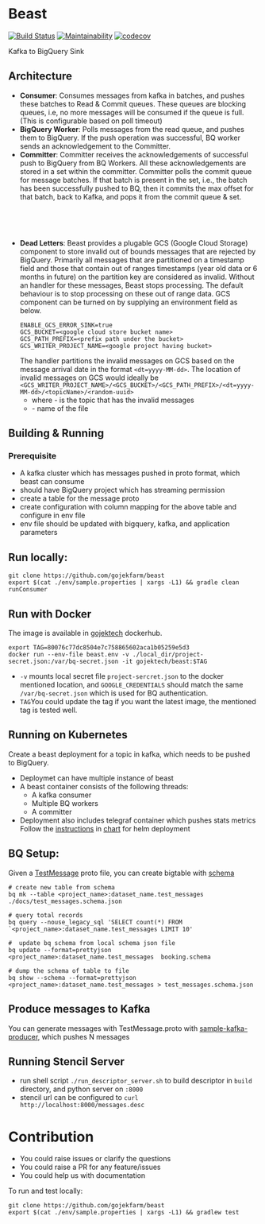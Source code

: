 # Beast

[![Build Status](https://travis-ci.org/gojek/beast.svg?branch=master)](https://travis-ci.org/gojek/beast)
[![Maintainability](https://api.codeclimate.com/v1/badges/6e6cd8a9d75346b3e9e2/maintainability)](https://codeclimate.com/github/gojekfarm/beast/maintainability)
[![codecov](https://codecov.io/gh/gojek/beast/branch/master/graph/badge.svg)](https://codecov.io/gh/gojek/beast)

Kafka to BigQuery Sink

## Architecture

* **Consumer**:
    Consumes messages from kafka in batches, and pushes these batches to Read & Commit queues. These queues are blocking queues, i.e, no more messages will be consumed if the queue is full. (This is configurable based on poll timeout)
* **BigQuery Worker**:
    Polls messages from the read queue, and pushes them to BigQuery. If the push operation was successful, BQ worker sends an acknowledgement to the Committer.
* **Committer**:
    Committer receives the acknowledgements of successful push to BigQuery from BQ Workers. All these acknowledgements are stored in a set within the committer. Committer polls the commit queue for message batches. If that batch is present in the set, i.e., the batch has been successfully pushed to BQ, then it commits the max offset for that batch, back to Kafka, and pops it from the commit queue & set.

<br><div style="text-align:center;width: 90%; margin:auto;"><img src="docs/images/architecture.png" alt=""></div><br>

* **Dead Letters**:
    Beast provides a plugable GCS (Google Cloud Storage) component to store invalid out of bounds messages that are rejected by BigQuery. Primarily all messages that are partitioned on a timestamp field and those that contain out of ranges timestamps (year old data or 6 months in future) on the partition key are considered as invalid. Without an handler for these messages, Beast stops processing. The default behaviour is to stop processing on these out of range data. GCS component can be turned on by supplying an environment field as below.
    ```
    ENABLE_GCS_ERROR_SINK=true
    GCS_BUCKET=<google cloud store bucket name>
    GCS_PATH_PREFIX=<prefix path under the bucket>
    GCS_WRITER_PROJECT_NAME=<google project having bucket>
    ```
    The handler partitions the invalid messages on GCS based on the message arrival date in the format `<dt=yyyy-MM-dd>`. The location of invalid messages on GCS would ideally be `<GCS_WRITER_PROJECT_NAME>/<GCS_BUCKET>/<GCS_PATH_PREFIX>/<dt=yyyy-MM-dd>/<topicName>/<random-uuid>`
    - where <topicName> - is the topic that has the invalid messages
    - <random-uuid> - name of the file

## Building & Running

### Prerequisite
* A kafka cluster which has messages pushed in proto format, which beast can consume
* should have BigQuery project which has streaming permission
* create a table for the message proto
* create configuration with column mapping for the above table and configure in env file
* env file should be updated with bigquery, kafka, and application parameters

## Run locally:
```
git clone https://github.com/gojekfarm/beast
export $(cat ./env/sample.properties | xargs -L1) && gradle clean runConsumer
```

## Run with Docker
The image is available in [gojektech](https://hub.docker.com/r/gojektech/beast) dockerhub.

```
export TAG=80076c77dc8504e7c758865602aca1b05259e5d3
docker run --env-file beast.env -v ./local_dir/project-secret.json:/var/bq-secret.json -it gojektech/beast:$TAG
```
* `-v` mounts local secret file `project-sercret.json` to the docker mentioned location, and `GOOGLE_CREDENTIALS` should match the same `/var/bq-secret.json` which is used for BQ authentication.
* `TAG`You could update the tag if you want the latest image, the mentioned tag is tested well.

## Running on Kubernetes

Create a beast deployment for a topic in kafka, which needs to be pushed to BigQuery.
* Deploymet can have multiple instance of beast
* A beast container consists of the following threads:
  - A kafka consumer
  - Multiple BQ workers
  - A committer
* Deployment also includes telegraf container which pushes stats metrics
Follow the [instructions](https://github.com/gojektech/charts/tree/master/incubator/beast) in [chart](https://github.com/gojektech/charts) for helm deployment

## BQ Setup:
Given a [TestMessage](./src/test/proto/TestMessage.proto) proto file, you can create bigtable with [schema](./docs/test_messages.schema.json)
```
# create new table from schema
bq mk --table <project_name>:dataset_name.test_messages ./docs/test_messages.schema.json

# query total records
bq query --nouse_legacy_sql 'SELECT count(*) FROM `<project_name>:dataset_name.test_messages LIMIT 10'

#  update bq schema from local schema json file
bq update --format=prettyjson <project_name>:dataset_name.test_messages  booking.schema

# dump the schema of table to file
bq show --schema --format=prettyjson <project_name>:dataset_name.test_messages > test_messages.schema.json
```

## Produce messages to Kafka
You can generate messages with TestMessage.proto with [sample-kafka-producer](https://github.com/gojekfarm/sample-kafka-producer), which pushes N messages

## Running Stencil Server
* run shell script `./run_descriptor_server.sh` to build descriptor in `build` directory, and python server on `:8000`
* stencil url can be configured to `curl http://localhost:8000/messages.desc`


# Contribution

* You could raise issues or clarify the questions
* You could raise a PR for any feature/issues
* You could help us with documentation

To run and test locally:
```
git clone https://github.com/gojekfarm/beast
export $(cat ./env/sample.properties | xargs -L1) && gradlew test
```

